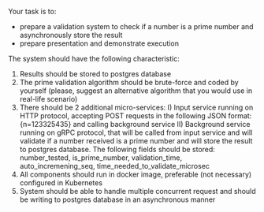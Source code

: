 Your task is to:
- prepare a validation system to check if a number is a prime number and asynchronously store the result
- prepare presentation and demonstrate execution

The system should have the following characteristic:
1. Results should be stored to postgres database
2. The prime validation algorithm should be brute-force and coded by yourself (please, suggest an alternative algorithm that you would use in real-life scenario)
3. There should be 2 additional micro-services:
	I) Input service running on HTTP protocol, accepting POST requests in the following JSON format: {n=123325435} and calling background service
	II) Background service running on gRPC protocol, that will be called from input service and will validate if a number received is a prime number and will store the result to postgres database.
	    The following fields should be stored: number_tested, is_prime_number, validation_time, auto_incremening_seq, time_needed_to_validate_microsec
4. All components should run in docker image, preferable (not necessary) configured in Kubernetes
5. System should be able to handle multiple concurrent request and should be writing to postgres database in an asynchronous manner




